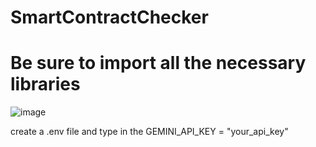# SmartContractChecker
# Be sure to import all the necessary libraries 
![image](https://github.com/user-attachments/assets/384ce4c1-0977-437c-99b8-9fd374ff0caf)

create a .env file and type in the GEMINI_API_KEY = "your_api_key"
